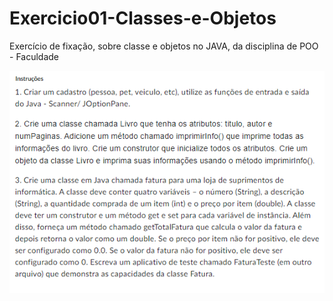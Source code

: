 # Exercicio01-Classes-e-Objetos
Exercício de fixação, sobre classe e objetos no JAVA, da disciplina de POO - Faculdade

![Enunciado](./Enunciado.png)
